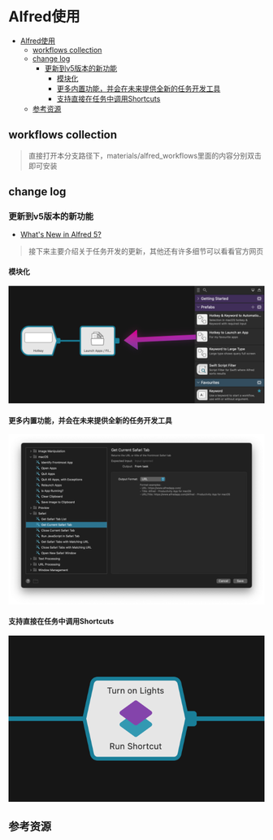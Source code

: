 # Alfred使用

<!--ts-->
* [Alfred使用](#alfred使用)
   * [workflows collection](#workflows-collection)
   * [change log](#change-log)
      * [更新到v5版本的新功能](#更新到v5版本的新功能)
         * [模块化](#模块化)
         * [更多内置功能，并会在未来提供全新的任务开发工具](#更多内置功能并会在未来提供全新的任务开发工具)
         * [支持直接在任务中调用Shortcuts](#支持直接在任务中调用shortcuts)
   * [参考资源](#参考资源)

<!-- Created by https://github.com/ekalinin/github-markdown-toc -->
<!-- Added by: runner, at: Tue Aug 30 09:09:54 UTC 2022 -->

<!--te-->
## workflows collection

> 直接打开本分支路径下，materials/alfred_workflows里面的内容分别双击即可安装

## change log

### 更新到v5版本的新功能

- [What's New in Alfred 5?](https://www.alfredapp.com/alfred-5-whats-new/)

> 接下来主要介绍关于任务开发的更新，其他还有许多细节可以看看官方网页

#### 模块化

![Alfred 5's Example Prefab](https://raw.githubusercontent.com/KuanHsiaoKuo/writing_materials/main/imgs/prefab-example.png)

#### 更多内置功能，并会在未来提供全新的任务开发工具

![Alfred's new Automation Tasks object configuration](https://raw.githubusercontent.com/KuanHsiaoKuo/writing_materials/main/imgs/automation-tasks.png)

#### 支持直接在任务中调用Shortcuts

![Run macOS Shortcuts in your Workflows](https://raw.githubusercontent.com/KuanHsiaoKuo/writing_materials/main/imgs/automation-run-shortcut.png)

## 参考资源
